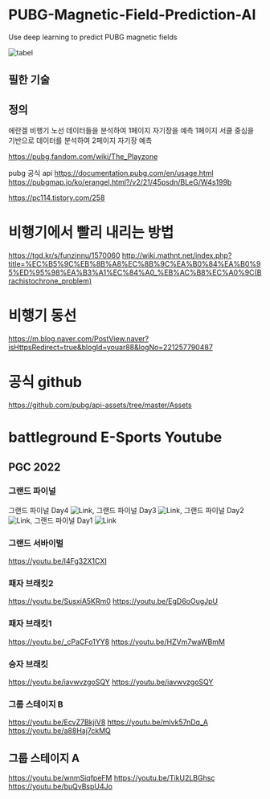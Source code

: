 # PUBG-Magnetic-Field-Prediction-AI
Use deep learning to predict PUBG magnetic fields

![tabel](image/pubgmap.io_erangel.png) 

## 필한 기술

## 정의

에란겔 비행기 노선 데이터들을 분석하여 1페이지 자기장을 예측
1페이지 서클 중심을 기반으로 데이터를 분석하여 2페이지 자기장 예측

https://pubg.fandom.com/wiki/The_Playzone

pubg 공식 api
https://documentation.pubg.com/en/usage.html
https://pubgmap.io/ko/erangel.html?/v2/21/45psdn/BLeG/W4s199b


https://pc114.tistory.com/258

# 비행기에서 빨리 내리는 방법
https://tgd.kr/s/funzinnu/1570060
http://wiki.mathnt.net/index.php?title=%EC%B5%9C%EB%8B%A8%EC%8B%9C%EA%B0%84%EA%B0%95%ED%95%98%EA%B3%A1%EC%84%A0_%EB%AC%B8%EC%A0%9C(Brachistochrone_problem)


# 비행기 동선 
https://m.blog.naver.com/PostView.naver?isHttpsRedirect=true&blogId=youar88&logNo=221257790487

# 공식 github
https://github.com/pubg/api-assets/tree/master/Assets


# battleground E-Sports Youtube
## PGC 2022
### 그랜드 파이널
그랜드 파이널 Day4 ![Link](https://www.youtube.com/watch?v=Tb-0ALijTxk&feature=youtu.be),
그랜드 파이널 Day3 ![Link](https://www.youtube.com/watch?v=Gr6NeBmVmrM),
그랜드 파이널 Day2 ![Link](https://www.youtube.com/watch?v=v8PYsixhr60),
그랜드 파이널 Day1 ![Link](https://www.youtube.com/watch?v=-hbmgfmdcMc&feature=youtu.be)

### 그랜드 서바이벌
https://youtu.be/I4Fg32X1CXI

### 패자 브래킷2
https://youtu.be/SusxiA5KRm0
https://youtu.be/EgD6oOugJpU

### 패자 브래킷1
https://youtu.be/_cPaCFo1YY8
https://youtu.be/HZVm7waWBmM

### 승자 브래킷
https://youtu.be/iavwvzgoSQY
https://youtu.be/iavwvzgoSQY

### 그룹 스테이지 B
https://youtu.be/EcvZ7BkjiV8
https://youtu.be/mlvk57nDq_A
https://youtu.be/a88Haj7ckMQ

## 그룹 스테이지 A
https://youtu.be/wnmSiqfpeFM
https://youtu.be/TikU2LBGhsc
https://youtu.be/buQvBspU4Jo
